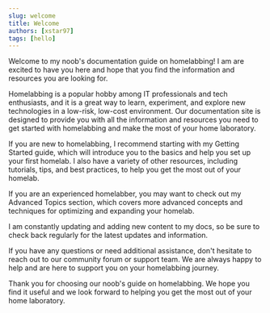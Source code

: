 ```yaml
---
slug: welcome
title: Welcome
authors: [xstar97]
tags: [hello]
---
```


Welcome to my noob's documentation guide on homelabbing! I am are excited to have you here and hope that you find the information and resources you are looking for.

Homelabbing is a popular hobby among IT professionals and tech enthusiasts, and it is a great way to learn, experiment, and explore new technologies in a low-risk, low-cost environment. Our documentation site is designed to provide you with all the information and resources you need to get started with homelabbing and make the most of your home laboratory.

If you are new to homelabbing, I recommend starting with my Getting Started guide, which will introduce you to the basics and help you set up your first homelab. I also have a variety of other resources, including tutorials, tips, and best practices, to help you get the most out of your homelab.

If you are an experienced homelabber, you may want to check out my Advanced Topics section, which covers more advanced concepts and techniques for optimizing and expanding your homelab.

I am constantly updating and adding new content to my docs, so be sure to check back regularly for the latest updates and information.

If you have any questions or need additional assistance, don't hesitate to reach out to our community forum or support team. We are always happy to help and are here to support you on your homelabbing journey.

Thank you for choosing our noob's guide on homelabbing. We hope you find it useful and we look forward to helping you get the most out of your home laboratory.
